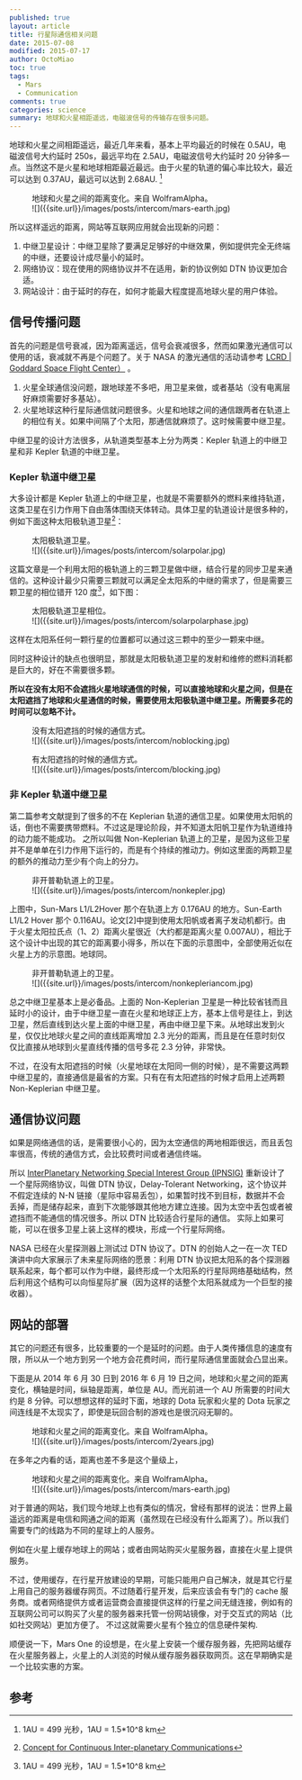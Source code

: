 ```yaml
---
published: true
layout: article
title: 行星际通信相关问题
date: 2015-07-08
modified: 2015-07-17
author: OctoMiao
toc: true
tags: 
  - Mars
  - Communication
comments: true
categories: science
summary: 地球和火星相距遥远，电磁波信号的传输存在很多问题。
---
```



地球和火星之间相距遥远，最近几年来看，基本上平均最近的时候在 0.5AU，电磁波信号大约延时 250s，最远平均在 2.5AU，电磁波信号大约延时 20 分钟多一点。当然这不是火星和地球相距最近最远。由于火星的轨道的偏心率比较大，最近可以达到 0.37AU，最远可以达到 2.68AU. [^1]


<figure markdown="1">
<figcaption>
地球和火星之间的距离变化。来自 WolframAlpha。
</figcaption>
![]({{site.url}}/images/posts/intercom/mars-earth.jpg)
</figure>

所以这样遥远的距离，网站等互联网应用就会出现新的问题：

1. 中继卫星设计：中继卫星除了要满足足够好的中继效果，例如提供完全无终端的中继，还要设计成尽量小的延时。
2. 网络协议：现在使用的网络协议并不在适用，新的协议例如 DTN 协议更加合适。
3. 网站设计：由于延时的存在，如何才能最大程度提高地球火星的用户体验。


## 信号传播问题


首先的问题是信号衰减，因为距离遥远，信号会衰减很多，然而如果激光通信可以使用的话，衰减就不再是个问题了。关于 NASA 的激光通信的活动请参考 [LCRD | Goddard Space Flight Center）](http://esc.gsfc.nasa.gov/267/LCRD.html) 。

1. 火星全球通信没问题，跟地球差不多吧，用卫星来做，或者基站（没有电离层好麻烦需要好多基站）。
2. 火星地球这种行星际通信就问题很多。火星和地球之间的通信跟两者在轨道上的相位有关。如果中间隔了个太阳，那通信就麻烦了。这时候需要中继卫星。

中继卫星的设计方法很多，从轨道类型基本上分为两类：Kepler 轨道上的中继卫星和非 Kepler 轨道的中继卫星。


### Kepler 轨道中继卫星

大多设计都是 Kepler 轨道上的中继卫星，也就是不需要额外的燃料来维持轨道，这类卫星在引力作用下自由落体围绕天体转动。具体卫星的轨道设计是很多种的，例如下面这种太阳极轨道卫星[^2]：

<figure markdown="1">
<figcaption>
太阳极轨道卫星。
</figcaption>
![]({{site.url}}/images/posts/intercom/solarpolar.jpg)
</figure>


这篇文章是一个利用太阳的极轨道上的三颗卫星做中继，结合行星的同步卫星来通信的。这种设计最少只需要三颗就可以满足全太阳系的中继的需求了，但是需要三颗卫星的相位错开 120 度[^1]，如下图：

<figure markdown="1">
<figcaption>
太阳极轨道卫星相位。
</figcaption>
![]({{site.url}}/images/posts/intercom/solarpolarphase.jpg)
</figure>


这样在太阳系任何一颗行星的位置都可以通过这三颗中的至少一颗来中继。

同时这种设计的缺点也很明显，那就是太阳极轨道卫星的发射和维修的燃料消耗都是巨大的，好在不需要很多颗。

**所以在没有太阳不会遮挡火星地球通信的时候，可以直接地球和火星之间，但是在太阳遮挡了地球和火星通信的时候，需要使用太阳极轨道中继卫星。所需要多花的时间可以忽略不计。**

<figure markdown="1">
<figcaption>
没有太阳遮挡的时候的通信方式。
</figcaption>
![]({{site.url}}/images/posts/intercom/noblocking.jpg)
</figure>



<figure markdown="1">
<figcaption>
有太阳遮挡的时候的通信方式。
</figcaption>
![]({{site.url}}/images/posts/intercom/blocking.jpg)
</figure>



### 非 Kepler 轨道中继卫星

第二篇参考文献提到了很多的不在 Keplerian 轨道的通信卫星。如果使用太阳帆的话，倒也不需要携带燃料。不过这是理论阶段，并不知道太阳帆卫星作为轨道维持的动力能不能成功。
之所以叫做 Non-Keplerian 轨道上的卫星，是因为这些卫星并不是单单在引力作用下运行的，而是有个持续的推动力。例如这里面的两颗卫星的额外的推动力至少有个向上的分力。



<figure markdown="1">
<figcaption>
非开普勒轨道上的卫星。
</figcaption>
![]({{site.url}}/images/posts/intercom/nonkepler.jpg)
</figure>


上图中，Sun-Mars L1/L2Hover 那个在轨道上方 0.176AU 的地方。Sun-Earth L1/L2 Hover 那个 0.116AU。论文[2]中提到使用太阳帆或者离子发动机都行。由于火星太阳拉氏点（1、2）距离火星很近（大约都是距离火星 0.007AU），相比于这个设计中出现的其它的距离要小得多，所以在下面的示意图中，全部使用近似在火星上方的示意图。地球同。


<figure markdown="1">
<figcaption>
非开普勒轨道上的卫星。
</figcaption>
![]({{site.url}}/images/posts/intercom/nonkepleriancom.jpg)
</figure>



总之中继卫星基本上是必备品。上面的 Non-Keplerian 卫星是一种比较省钱而且延时小的设计，由于中继卫星一直在火星和地球正上方，基本上信号是往上，到达卫星，然后直线到达火星上面的中继卫星，再由中继卫星下来。从地球出发到火星，仅仅比地球火星之间的直线距离增加 2.3 光分的距离，而且是在任意时刻仅仅比直接从地球到火星直线传播的信号多花 2.3 分钟，非常快。

不过，在没有太阳遮挡的时候（火星地球在太阳同一侧的时候），是不需要这两颗中继卫星的，直接通信是最省的方案。只有在有太阳遮挡的时候才启用上述两颗 Non-Keplerian 中继卫星。


## 通信协议问题

如果是网络通信的话，是需要很小心的，因为太空通信的两地相距很远，而且丢包率很高，传统的通信方式，会比较费时间或者通信终端。

所以 [InterPlanetary Networking Special Interest Group (IPNSIG)](http://ipnsig.org/) 重新设计了一个星际网络协议，叫做 DTN 协议，Delay-Tolerant Networking，这个协议并不假定连续的 N-N 链接（星际中容易丢包），如果暂时找不到目标，数据并不会丢掉，而是储存起来，直到下次能够跟其他地方建立连接。因为太空中丢包或者被遮挡而不能通信的情况很多。所以 DTN 比较适合行星际的通信。 实际上如果可能，可以在很多卫星上装上这样的模块，形成一个行星际网络。

NASA 已经在火星探测器上测试过 DTN 协议了。DTN 的创始人之一在一次 TED 演讲中向大家展示了未来星际网络的愿景：利用 DTN 协议把太阳系的各个探测器联系起来，每个都可以作为中继，最终形成一个太阳系的行星际网络基础结构，然后利用这个结构可以向恒星际扩展（因为这样的话整个太阳系就成为一个巨型的接收器）。 



## 网站的部署

其它的问题还有很多，比较重要的一个是延时的问题。由于人类传播信息的速度有限，所以从一个地方到另一个地方会花费时间，而行星际通信里面就会凸显出来。

下面是从 2014 年 6 月 30 日到 2016 年 6 月 19 日之间，地球和火星之间的距离变化，横轴是时间，纵轴是距离，单位是 AU。而光前进一个 AU 所需要的时间大约是 8 分钟。可以想想这样的延时下面，地球的 Dota 玩家和火星的 Dota 玩家之间连线是不太现实了，即使是玩回合制的游戏也是很沉闷无聊的。


<figure markdown="1">
<figcaption>
地球和火星之间的距离变化。来自 WolframAlpha。
</figcaption>
![]({{site.url}}/images/posts/intercom/2years.jpg)
</figure>

在多年之内看的话，距离也差不多是这个量级上，

<figure markdown="1">
<figcaption>
地球和火星之间的距离变化。来自 WolframAlpha。
</figcaption>
![]({{site.url}}/images/posts/intercom/mars-earth.jpg)
</figure>





对于普通的网站，我们现今地球上也有类似的情况，曾经有那样的说法：世界上最遥远的距离是电信和网通之间的距离（虽然现在已经没有什么距离了）。所以我们需要专门的线路为不同的星球上的人服务。

例如在火星上缓存地球上的网站；或者由网站购买火星服务器，直接在火星上提供服务。

不过，使用缓存，在行星开放建设的早期，可能只能用户自己解决，就是其它行星上用自己的服务器缓存网页。不过随着行星开发，后来应该会有专门的 cache 服务商。或者网络提供方或者运营商会直接提供这样的行星之间无缝连接，例如有的互联网公司可以购买了火星的服务器来托管一份网站镜像，对于交互式的网站（比如社交网站）更加方便了。
不过这就需要火星有个独立的信息硬件架构.


顺便说一下，Mars One 的设想是，在火星上安装一个缓存服务器，先把网站缓存在火星服务器上，火星上的人浏览的时候从缓存服务器获取网页。这在早期确实是一个比较实惠的方案。







## 参考


[^1]: 1AU = 499 光秒，1AU = 1.5*10^8 km
[^2]: [Concept for Continuous Inter-planetary Communications](http://www.nss.org/settlement/manufacturing/SM12.213.ContinuousInterPlanetaryCommunications.pdf)